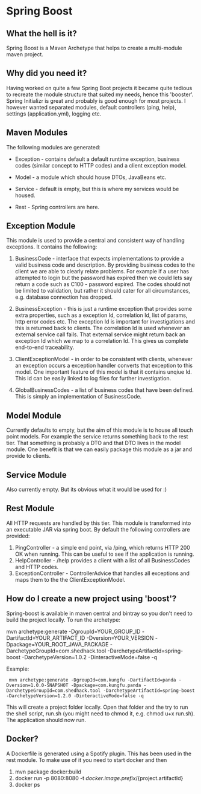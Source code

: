 # Spring Boost

## What the hell is it? 
Spring Boost is a Maven Archetype that helps to create a multi-module maven project.
 
## Why did you need it?  
Having worked on quite a few Spring Boot projects it became quite tedious to recreate the module structure that suited my needs, hence this 'booster'.
Spring Initializr is great and probably is good enough for most projects. 
I however wanted separated modules, default controllers (ping, help), settings (application.yml), logging etc.

## Maven Modules

The following modules are generated:

* Exception - contains default a default runtime exception, business codes (similar concept to HTTP codes) and a client exception model.

* Model - a module which should house DTOs, JavaBeans etc. 

* Service - default is empty, but this is where my services would be housed. 

* Rest - Spring controllers are here. 

## Exception Module

This module is used to provide a central and consistent way of handling exceptions. It contains the following:

1. BusinessCode - interface that expects implementations to provide a valid business code and description. 
By providing business codes to the client we are able to clearly relate problems. 
For example if a user has attempted to login but the password has expired then we could lets say return a code such as C100 - password expired. The codes should not be limited to validation, but rather it should cater for all circumstances, e.g. database connection has dropped. 

2. BusinessException - this is just a runtime exception that provides some extra properties, such as a exception Id, correlation Id, list of params, http error codes etc. The exception Id is important for investigations and this is returned back to clients. The correlation Id is used whenever an external service call fails. That external service might return back an exception Id which we map to a correlation Id. This gives us complete end-to-end traceability.

3. ClientExceptionModel - in order to be consistent with clients, whenever an exception occurs a exception handler converts that exception to this model. One important feature of this model is that it contains unqiue Id. This id can be easily linked to log files for further investigation.

4. GlobalBusinessCodes - a list of business codes that have been defined. This is simply an implementation of BusinessCode.


## Model Module

Currently defaults to empty, but the aim of this module is to house all touch point models. For example the service returns something back to the rest tier. That something is probably a DTO and that DTO lives in the model module. One benefit is that we can easily package this module as a jar and provide to clients.

## Service Module

Also currently empty. But its obvious what it would be used for :)

## Rest Module

All HTTP requests are handled by this tier. This module is transformed into an executable JAR via spring boot. By default the following controllers are provided:

1. PingController - a simple end point, via /ping, which returns HTTP 200 OK when running. This can be useful to see if the application is running.
2. HelpController - /help provides a client with a list of all BusinessCodes and HTTP codes.
3. ExceptionController - ControllerAdvice that handles all exceptions and maps them to the the ClientExceptionModel.

## How do I create a new project using 'boost'?

Spring-boost is available in maven central and bintray so you don't need to build the project locally.
To run the archetype:


mvn archetype:generate -DgroupId=YOUR_GROUP_ID -DartifactId=YOUR_ARTIFACT_ID -Dversion=YOUR_VERSION -Dpackage=YOUR_ROOT_JAVA_PACKAGE -DarchetypeGroupId=com.shedhack.tool -DarchetypeArtifactId=spring-boost -DarchetypeVersion=1.0.2 -DinteractiveMode=false -q

Example:

     mvn archetype:generate -DgroupId=com.kungfu -DartifactId=panda -Dversion=1.0.0-SNAPSHOT -Dpackage=com.kungfu.panda -DarchetypeGroupId=com.shedhack.tool -DarchetypeArtifactId=spring-boost -DarchetypeVersion=1.2.0 -DinteractiveMode=false -q

This will create a project folder locally. Open that folder and the try to run the shell script, run.sh (you might need to chmod it, e.g. chmod u+x run.sh). The application should now run.

## Docker?

A Dockerfile is generated using a Spotify plugin. This has been used in the rest module. To make use of it you need to start docker and then

1. mvn package docker:build
2. docker run -p 8080:8080 -t ${docker.image.prefix}/${project.artifactId}
3. docker ps